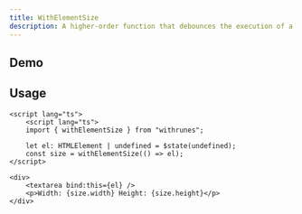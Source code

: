 ```yaml
---
title: WithElementSize
description: A higher-order function that debounces the execution of a function.
---
```


<script>
import { WithElementSizeDemo } from '$lib/components/demos';
</script>

## Demo

<WithElementSizeDemo />

## Usage

```svelte
<script lang="ts">
	<script lang="ts">
	import { withElementSize } from "withrunes";

	let el: HTMLElement | undefined = $state(undefined);
	const size = withElementSize(() => el);
</script>

<div>
	<textarea bind:this={el} />
	<p>Width: {size.width} Height: {size.height}</p>
</div>
```
